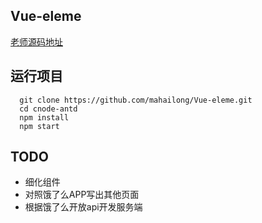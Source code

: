 ## Vue-eleme

[老师源码地址](https://github.com/ustbhuangyi/vue-sell) 

## 运行项目
```
  git clone https://github.com/mahailong/Vue-eleme.git
  cd cnode-antd
  npm install
  npm start
```

## TODO

- 细化组件
- 对照饿了么APP写出其他页面
- 根据饿了么开放api开发服务端
